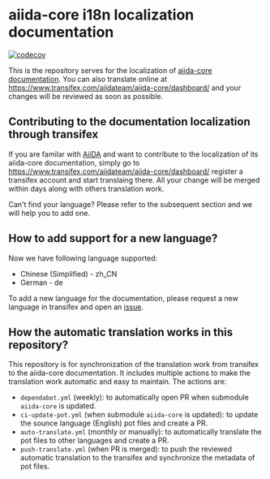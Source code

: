 # aiida-core i18n localization documentation

[![codecov](https://codecov.io/gh/unkcpz/aiida-core-i18n/graph/badge.svg?token=8K9WSJNWRP)](https://codecov.io/gh/unkcpz/aiida-core-i18n)

This is the repository serves for the localization of [aiida-core documentation](https://aiida.readthedocs.io/projects/aiida-core/en/latest/index.html).
You can also translate online at <https://www.transifex.com/aiidateam/aiida-core/dashboard/> and your changes will be reviewed as soon as possible.


## Contributing to the documentation localization through transifex

If you are familar with [AiiDA](https://www.aiida.net/) and want to contribute to the localization of its aiida-core documentation, 
simply go to <https://www.transifex.com/aiidateam/aiida-core/dashboard/> register a transifex account and start translaing there. 
All your change will be merged within days along with others translation work. 

Can't find your language? Please refer to the subsequent section and we will help you to add one.


## How to add support for a new language?

Now we have following language supported:

- Chinese (Simplified) - zh_CN
- German - de

To add a new language for the documentation, please request a new language in transifex and open an [issue](https://github.com/unkcpz/aiida-core-i18n/issues/new/choose).

## How the automatic translation works in this repository?

This repository is for synchronization of the translation work from transifex to the aiida-core documentation.
It includes multiple actions to make the translation work automatic and easy to maintain.
The actions are:
- `dependabot.yml` (weekly): to automatically open PR when submodule `aiida-core` is updated.
- `ci-update-pot.yml` (when submodule `aiida-core` is updated): to update the sounce language (English) pot files and create a PR.
- `auto-translate.yml` (monthly or manually): to automatically translate the pot files to other languages and create a PR.
- `push-translate.yml` (when PR is merged): to push the reviewed automatic translation to the transifex and synchronize the metadata of pot files.
